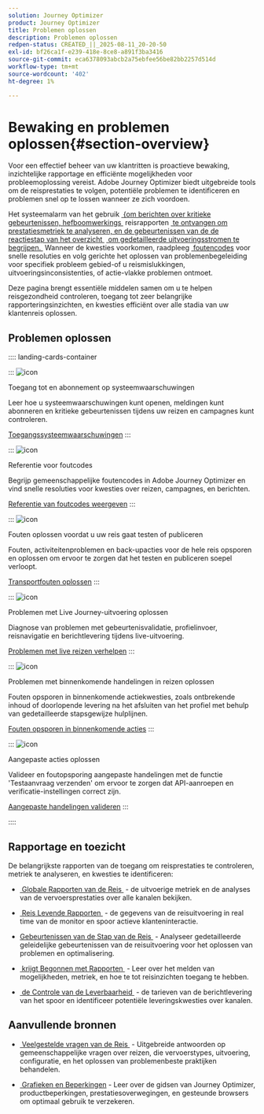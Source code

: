 ```yaml
---
solution: Journey Optimizer
product: Journey Optimizer
title: Problemen oplossen
description: Problemen oplossen
redpen-status: CREATED_||_2025-08-11_20-20-50
exl-id: bf26ca1f-e239-418e-8ce8-a891f3ba3416
source-git-commit: eca6378093abcb2a75ebfee56be82bb2257d514d
workflow-type: tm+mt
source-wordcount: '402'
ht-degree: 1%

---
```


# Bewaking en problemen oplossen{#section-overview}

Voor een effectief beheer van uw klantritten is proactieve bewaking, inzichtelijke rapportage en efficiënte mogelijkheden voor probleemoplossing vereist. Adobe Journey Optimizer biedt uitgebreide tools om de reisprestaties te volgen, potentiële problemen te identificeren en problemen snel op te lossen wanneer ze zich voordoen.

Het systeemalarm van het gebruik [&#x200B; &lbrace;om berichten over kritieke gebeurtenissen, hefboomwerkings &#x200B;](../using/reports/alerts.md) reisrapporten [&#x200B; te ontvangen om prestatiesmetriek te analyseren, en de gebeurtenissen van de de reactiestap van het overzicht &#x200B;](../using/reports/journey-global-report-cja.md) [&#x200B; om gedetailleerde uitvoeringsstromen te begrijpen. &#x200B;](../using/reports/journey-step-events-overview.md) Wanneer de kwesties voorkomen, raadpleeg [&#x200B; foutencodes &#x200B;](../using/building-journeys/error-codes-reference.md) voor snelle resoluties en volg gerichte het oplossen van problemenbegeleiding voor specifiek probleem gebied-of u reismislukkingen, uitvoeringsinconsistenties, of actie-vlakke problemen ontmoet.

Deze pagina brengt essentiële middelen samen om u te helpen reisgezondheid controleren, toegang tot zeer belangrijke rapporteringsinzichten, en kwesties efficiënt over alle stadia van uw klantenreis oplossen.

## Problemen oplossen

:::: landing-cards-container

:::
![icon](https://cdn.experienceleague.adobe.com/icons/bell.svg?lang=nl-NL)

Toegang tot en abonnement op systeemwaarschuwingen

Leer hoe u systeemwaarschuwingen kunt openen, meldingen kunt abonneren en kritieke gebeurtenissen tijdens uw reizen en campagnes kunt controleren.

[Toegangssysteemwaarschuwingen](../using/reports/alerts.md)
:::

:::
![icon](https://cdn.experienceleague.adobe.com/icons/book.svg?lang=nl-NL)

Referentie voor foutcodes

Begrijp gemeenschappelijke foutencodes in Adobe Journey Optimizer en vind snelle resoluties voor kwesties over reizen, campagnes, en berichten.

[Referentie van foutcodes weergeven](../using/building-journeys/error-codes-reference.md)
:::

:::
![icon](https://cdn.experienceleague.adobe.com/icons/list-check.svg?lang=nl-NL)

Fouten oplossen voordat u uw reis gaat testen of publiceren

Fouten, activiteitenproblemen en back-upacties voor de hele reis opsporen en oplossen om ervoor te zorgen dat het testen en publiceren soepel verloopt.

[Transportfouten oplossen](../using/building-journeys/troubleshooting.md)
:::

:::
![icon](https://cdn.experienceleague.adobe.com/icons/code-branch.svg?lang=nl-NL)

Problemen met Live Journey-uitvoering oplossen

Diagnose van problemen met gebeurtenisvalidatie, profielinvoer, reisnavigatie en berichtlevering tijdens live-uitvoering.

[Problemen met live reizen verhelpen](../using/building-journeys/troubleshooting-execution.md)
:::

:::
![icon](https://cdn.experienceleague.adobe.com/icons/puzzle-piece.svg?lang=nl-NL)

Problemen met binnenkomende handelingen in reizen oplossen

Fouten opsporen in binnenkomende actiekwesties, zoals ontbrekende inhoud of doorlopende levering na het afsluiten van het profiel met behulp van gedetailleerde stapsgewijze hulplijnen.

[Fouten opsporen in binnenkomende acties](../using/building-journeys/troubleshooting-inbound.md)
:::

:::
![icon](https://cdn.experienceleague.adobe.com/icons/gear.svg?lang=nl-NL)

Aangepaste acties oplossen

Valideer en foutopsporing aangepaste handelingen met de functie &#39;Testaanvraag verzenden&#39; om ervoor te zorgen dat API-aanroepen en verificatie-instellingen correct zijn.

[Aangepaste handelingen valideren](../using/action/troubleshoot-custom-action.md)
:::

::::

## Rapportage en toezicht

De belangrijkste rapporten van de toegang om reisprestaties te controleren, metriek te analyseren, en kwesties te identificeren:

* [&#x200B; Globale Rapporten van de Reis &#x200B;](../using/reports/journey-global-report-cja.md) - de uitvoerige metriek en de analyses van de vervoersprestaties over alle kanalen bekijken.

* [&#x200B; Reis Levende Rapporten &#x200B;](../using/reports/journey-live-report.md) - de gegevens van de reisuitvoering in real time van de monitor en spoor actieve klanteninteractie.

* [&#x200B; Gebeurtenissen van de Stap van de Reis &#x200B;](../using/reports/journey-step-events-overview.md) - Analyseer gedetailleerde geleidelijke gebeurtenissen van de reisuitvoering voor het oplossen van problemen en optimalisering.

* [&#x200B; krijgt Begonnen met Rapporten &#x200B;](../using/reports/report-gs-cja.md) - Leer over het melden van mogelijkheden, metriek, en hoe te tot reisinzichten toegang te hebben.

* [&#x200B; de Controle van de Leverbaarheid &#x200B;](../using/reports/deliverability.md) - de tarieven van de berichtlevering van het spoor en identificeer potentiële leveringskwesties over kanalen.

## Aanvullende bronnen

* [&#x200B; Veelgestelde vragen van de Reis &#x200B;](../using/building-journeys/journey-faq.md) - Uitgebreide antwoorden op gemeenschappelijke vragen over reizen, die vervoerstypes, uitvoering, configuratie, en het oplossen van problemenbeste praktijken behandelen.

* [&#x200B; Grafieken en Beperkingen &#x200B;](../using/start/guardrails.md) - Leer over de gidsen van Journey Optimizer, productbeperkingen, prestatiesoverwegingen, en gesteunde browsers om optimaal gebruik te verzekeren.
